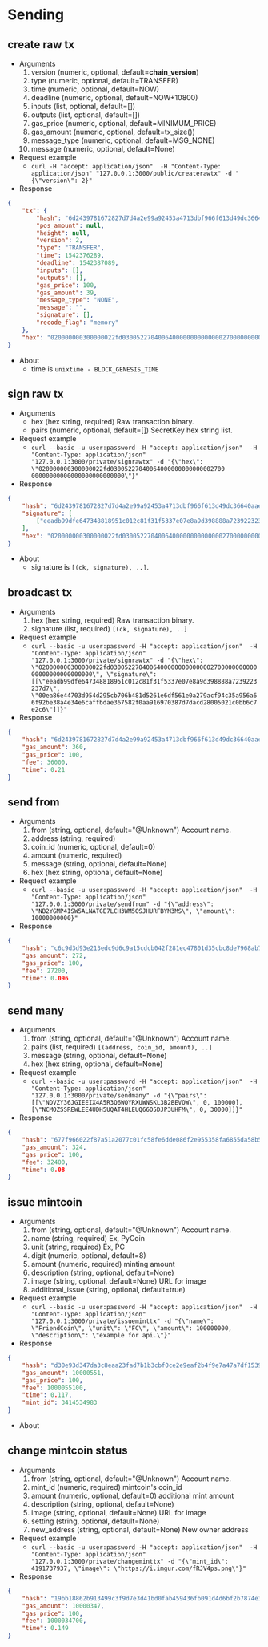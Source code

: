 Sending
====

create raw tx
----
* Arguments
    1. version  (numeric, optional, default=__chain_version__)
    2. type     (numeric, optional, default=TRANSFER)
    3. time     (numeric, optional, default=NOW)
    4. deadline (numeric, optional, default=NOW+10800)
    5. inputs         (list, optional, default=[])
    6. outputs        (list, optional, default=[])
    7. gas_price      (numeric, optional, default=MINIMUM_PRICE)
    8. gas_amount     (numeric, optional, default=tx_size())
    9. message_type   (numeric, optional, default=MSG_NONE)
    10. message        (numeric, optional, default=None)
* Request example
    * `curl -H "accept: application/json"  -H "Content-Type: application/json" "127.0.0.1:3000/public/createrawtx" -d "{\"version\": 2}"`
* Response
```json
{
    "tx": {
        "hash": "6d2439781672827d7d4a2e99a92453a4713dbf966f613d49dc36640aae62f392",
        "pos_amount": null,
        "height": null,
        "version": 2,
        "type": "TRANSFER",
        "time": 1542376289,
        "deadline": 1542387089,
        "inputs": [],
        "outputs": [],
        "gas_price": 100,
        "gas_amount": 39,
        "message_type": "NONE",
        "message": "",
        "signature": [],
        "recode_flag": "memory"
    },
    "hex": "020000000300000022fd0300522704006400000000000000270000000000000000000000000000"
}
```
* About
    * time is `unixtime - BLOCK_GENESIS_TIME`

sign raw tx
----
* Arguments
    * hex     (hex string, required)  Raw transaction binary.
    * pairs   (numeric, optional, default=[])  SecretKey hex string list.
* Request example
    * `curl --basic -u user:password -H "accept: application/json"  -H "Content-Type: application/json" "127.0.0.1:3000/private/signrawtx" -d "{\"hex\": \"020000000300000022fd03005227040064000000000000002700
00000000000000000000000000\"}"`
* Response
```json
{
    "hash": "6d2439781672827d7d4a2e99a92453a4713dbf966f613d49dc36640aae62f392",
    "signature": [
        ["eeadb99dfe647348818951c012c81f31f5337e07e8a9d398888a7239223237d7", "00ea86e44703d954d295cb706b481d5261e6df561e0a279acf94c35a956a66f92be38a4e34e6caffbdae367582f0aa916970387d7dacd28005021c0bb6c7e2c6"]
    ],
    "hex": "020000000300000022fd0300522704006400000000000000270000000000000000000000000000"
}
```
* About
    * signature is `[(ck, signature), ..]`.

broadcast tx
----
* Arguments
    1. hex        (hex string, required)  Raw transaction binary.
    2. signature  (list, required)  `[(ck, signature), ..]`
* Request example
    * `curl --basic -u user:password -H "accept: application/json"  -H "Content-Type: application/json" "127.0.0.1:3000/private/signrawtx" -d "{\"hex\": \"020000000300000022fd0300522704006400000000000000270000000000000000000000000000\", \"signature\": [[\"eeadb99dfe647348818951c012c81f31f5337e07e8a9d398888a7239223237d7\", \"00ea86e44703d954d295cb706b481d5261e6df561e0a279acf94c35a956a66f92be38a4e34e6caffbdae367582f0aa916970387d7dacd28005021c0bb6c7e2c6\"]]}"`
* Response
```json
{
    "hash": "6d2439781672827d7d4a2e99a92453a4713dbf966f613d49dc36640aae62f392",
    "gas_amount": 360,
    "gas_price": 100,
    "fee": 36000,
    "time": 0.21
}
```

send from
----
* Arguments
    1. from      (string, optional, default="@Unknown")  Account name.
    2. address   (string, required)
    3. coin_id   (numeric, optional, default=0)
    4. amount    (numeric, required)
    5. message   (string, optional, default=None)
    6. hex       (hex string, optional, default=None)
* Request example
    * `curl --basic -u user:password -H "accept: application/json"  -H "Content-Type: application/json" "127.0.0.1:3000/private/sendfrom" -d "{\"address\": \"NB2YGMP4ISW5ALNATGE7LCH3WM5OSJHURFBYM3MS\", \"amount\": 10000000000}"`
* Response
```json
{
    "hash": "c6c9d3d93e213edc9d6c9a15cdcb042f281ec47801d35cbc8de7968ab70e286c",
    "gas_amount": 272,
    "gas_price": 100,
    "fee": 27200,
    "time": 0.096
}
```

send many
----
* Arguments
    1. from      (string, optional, default="@Unknown")  Account name.
    2. pairs     (list, required) `[(address, coin_id, amount), ..]`
    3. message   (string, optional, default=None)
    4. hex       (hex string, optional, default=None)
* Request example
    * `curl --basic -u user:password -H "accept: application/json"  -H "Content-Type: application/json" "127.0.0.1:3000/private/sendmany" -d "{\"pairs\": [[\"NDVZY36JGIEEIX4A5R3Q6WQYRXUWNSKL3B2BEVOW\", 0, 100000], [\"NCMOZSSREWLEE4UDH5UQAT4HLEUQ66O5DJP3UHFM\", 0, 30000]]}"`
* Response
```json
{
    "hash": "677f966022f87a51a2077c01fc58fe6dde086f2e955358fa6855da58b5a52c9b",
    "gas_amount": 324,
    "gas_price": 100,
    "fee": 32400,
    "time": 0.08
}
```

issue mintcoin
----
* Arguments
    1. from          (string, optional, default="@Unknown")  Account name.
    2. name          (string, required)   Ex, PyCoin
    3. unit          (string, required)   Ex, PC
    5. digit         (numeric, optional, default=8)
    4. amount        (numeric, required)  minting amount
    6. description   (string, optional, default=None)
    7. image         (string, optional, default=None)  URL for image
    8. additional_issue  (string, optional, default=true)
* Request example
    * `curl --basic -u user:password -H "accept: application/json"  -H "Content-Type: application/json" "127.0.0.1:3000/private/issueminttx" -d "{\"name\": \"FriendCoin\", \"unit\": \"FC\", \"amount\": 100000000, \"description\": \"example for api.\"}"`
* Response
```json
{
    "hash": "d30e93d347da3c8eaa23fad7b1b3cbf0ce2e9eaf2b4f9e7a47a7df153932ddf2",
    "gas_amount": 10000551,
    "gas_price": 100,
    "fee": 1000055100,
    "time": 0.117,
    "mint_id": 3414534983
}
```
* About

change mintcoin status
----
* Arguments
    1. from      (string, optional, default="@Unknown")  Account name.
    2. mint_id   (numeric, required)  mintcoin's coin_id
    3. amount    (numeric, optional, default=0)  additional mint amount
    4. description   (string, optional, default=None)
    5. image     (string, optional, default=None)  URL for image
    6. setting  (string, optional, default=None)
    7. new_address  (string, optional, default=None)  New owner address
* Request example
    * `curl --basic -u user:password -H "accept: application/json"  -H "Content-Type: application/json" "127.0.0.1:3000/private/changeminttx" -d "{\"mint_id\": 4191737937, \"image\": \"https://i.imgur.com/fRJV4ps.png\"}"`
* Response
```json
{
    "hash": "19bb18862b913499c3f9d7e3d41bd0fab459436fb091d4d6bf2b7874e39fdef1",
    "gas_amount": 10000347,
    "gas_price": 100,
    "fee": 1000034700,
    "time": 0.149
}
```
